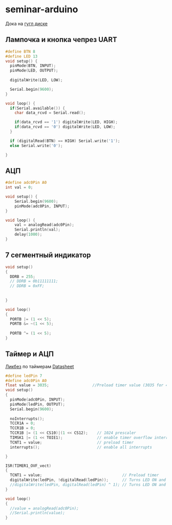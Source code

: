 # seminar-arduino

Дока на [гугл диске](https://docs.google.com/document/d/1E5u_tU_30d35mxYcNSVe8VHLDNzwZsriz4J4xWrx2XM/edit#heading=h.uh7x8owb0an)
## Лампочка и кнопка чепрез UART 
```c
#define BTN 8
#define LED 13
void setup() {
  pinMode(BTN, INPUT);
  pinMode(LED, OUTPUT);
  
  digitalWrite(LED, LOW);

  Serial.begin(9600);
}

void loop() {
  if(Serial.available()) {
    char data_rcvd = Serial.read();

    if(data_rcvd == '1') digitalWrite(LED, HIGH);
    if(data_rcvd == '0') digitalWrite(LED, LOW);
  }

  if (digitalRead(BTN) == HIGH) Serial.write('1'); 
  else Serial.write('0'); 

}

```

## АЦП
```c
#define adc0Pin A0
int val = 0;

void setup() {
    Serial.begin(9600);
    pinMode(adc0Pin, INPUT);
}

void loop() {
    val = analogRead(adc0Pin);
    Serial.println(val);
    delay(1000);
}
```

## 7 сегментный индикатор
```c
void setup()
{
  DDRB = 255;
  // DDRB = 0b11111111;
  // DDRB = 0xFF;
  
  
}

void loop()
{ 
  PORTB |= (1 << 5);
  PORTB &= ~(1 << 5);
  
  PORTB ^= (1 << 5);
}

```

## Таймер и АЦП
[Ликбез](https://habr.com/ru/post/453276/) по таймерам 
[Datasheet](https://ww1.microchip.com/downloads/en/DeviceDoc/Atmel-7810-Automotive-Microcontrollers-ATmega328P_Datasheet.pdf)
```c
#define ledPin 7
#define adc0Pin A0
float value = 3035;                   //Preload timer value (3035 for 4 seconds)
void setup()
{
  pinMode(adc0Pin, INPUT);
  pinMode(ledPin, OUTPUT);
  Serial.begin(9600);
  
  noInterrupts();  
  TCCR1A = 0;
  TCCR1B = 0;
  TCCR1B |= (1 << CS10)|(1 << CS12);    // 1024 prescaler 
  TIMSK1 |= (1 << TOIE1);               // enable timer overflow interrupt ISR
  TCNT1 = value;                        // preload timer
  interrupts();                         // enable all interrupts

}

ISR(TIMER1_OVF_vect)
{
  TCNT1 = value;                                   // Preload timer
  digitalWrite(ledPin, !digitalRead(ledPin));      // Turns LED ON and OFF
  //digitalWrite(ledPin, digitalRead(ledPin) ^ 1); // Turns LED ON and OFF
}

void loop()
{ 
  //value = analogRead(adc0Pin);
  //Serial.println(value);
}
```


